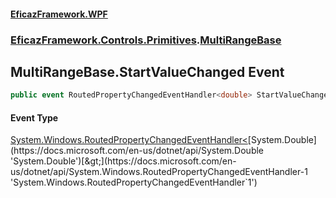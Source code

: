 #### [EficazFramework.WPF](EficazFrameworkWPF.md 'EficazFramework WPF')
### [EficazFramework.Controls.Primitives](EficazFrameworkWPF.md#EficazFramework.Controls.Primitives 'EficazFramework.Controls.Primitives').[MultiRangeBase](EficazFramework.Controls.Primitives/MultiRangeBase.md 'EficazFramework.Controls.Primitives.MultiRangeBase')

## MultiRangeBase.StartValueChanged Event

```csharp
public event RoutedPropertyChangedEventHandler<double> StartValueChanged;
```

#### Event Type
[System.Windows.RoutedPropertyChangedEventHandler&lt;](https://docs.microsoft.com/en-us/dotnet/api/System.Windows.RoutedPropertyChangedEventHandler-1 'System.Windows.RoutedPropertyChangedEventHandler`1')[System.Double](https://docs.microsoft.com/en-us/dotnet/api/System.Double 'System.Double')[&gt;](https://docs.microsoft.com/en-us/dotnet/api/System.Windows.RoutedPropertyChangedEventHandler-1 'System.Windows.RoutedPropertyChangedEventHandler`1')